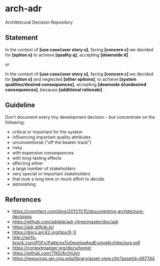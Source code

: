 # arch-adr
Architetcural Decision Repository

## Statement
In the context of **[use case/user story u]**, 
facing **[concern c]** we decided for **[option o]** 
to achieve **[quality q]**, accepting **[downside d]** .
  
_or_

In the context of **[use case/user story u]**, 
facing **[concern c]** we decided for **[option o]** and neglected **[other options]**,
to achieve **[system qualities/desired consequences]**, accepting **[downside d/undesired consequences]**, 
because **[additional rationale]** .
  
## Guideline
Don’t document every tiny development decision - but concentrate on the following:
- critical or important for the system
- influencing important quality attributes
- unconventional (“off the beaten track”)
- risky
- with expensive consequences
- with long-lasting effects
- affecting either
- a large number of stakeholders
- very special or important stakeholders
- that took a long time or much effort to decide
- astonishing

## References  
- https://cognitect.com/blog/2011/11/15/documenting-architecture-decisions
- https://github.com/adoble/adr-j/tree/master/doc/adr
- https://adr.github.io/
- https://docs.arc42.org/tips/9-1/
- http://wirfs-brock.com/PDFs/PatternsToDevelopAndEvolveArchitecture.pdf
- https://contextmapper.org/docs/home/
- https://github.com/TNG/ArchUnit
- https://resources.sei.cmu.edu/library/asset-view.cfm?assetid=497744

